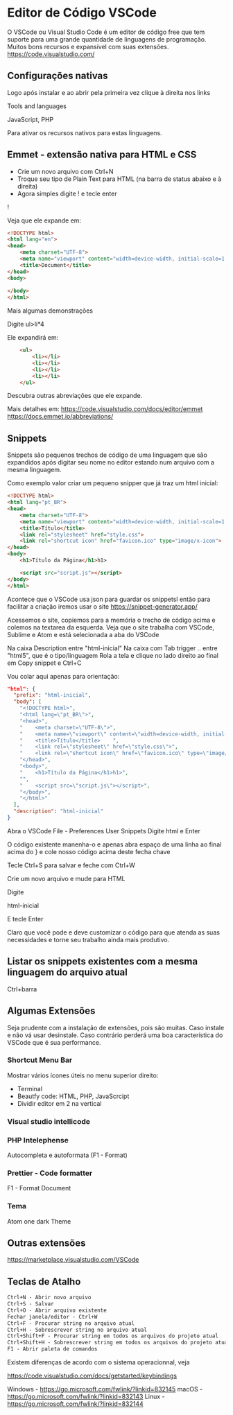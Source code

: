 # Editor de Código VSCode

O VSCode ou Visual Studio Code é um editor de código free que tem suporte para uma grande quantidade de linguagens de programação. Muitos bons recursos e expansível com suas extensões.
https://code.visualstudio.com/

## Configurações nativas

Logo após instalar e ao abrir pela primeira vez clique à direita nos links

Tools and languages

JavaScript, PHP

Para ativar os recursos nativos para estas linguagens.

## Emmet - extensão nativa para HTML e CSS

- Crie um novo arquivo com Ctrl+N
- Troque seu tipo de Plain Text para HTML (na barra de status abaixo e à direita)
- Agora simples digite ! e tecle enter

!

Veja que ele expande em:
```html
<!DOCTYPE html>
<html lang="en">
<head>
    <meta charset="UTF-8">
    <meta name="viewport" content="width=device-width, initial-scale=1.0">
    <title>Document</title>
</head>
<body>
    
</body>
</html>
```

Mais algumas demonstrações

Digite
ul>li*4

Ele expandirá em:
```html
    <ul>
        <li></li>
        <li></li>
        <li></li>
        <li></li>
    </ul>
```
Descubra outras abreviações que ele expande.

Mais detalhes em:
https://code.visualstudio.com/docs/editor/emmet
https://docs.emmet.io/abbreviations/

## Snippets

Snippets são pequenos trechos de código de uma linguagem que são expandidos após digitar seu nome no editor estando num arquivo com a mesma linguagem.

Como exemplo valor criar um pequeno snipper que já traz um html inicial:
```html
<!DOCTYPE html>
<html lang="pt_BR">
<head>
    <meta charset="UTF-8">
    <meta name="viewport" content="width=device-width, initial-scale=1.0">
    <title>Título</title>
    <link rel="stylesheet" href="style.css">
    <link rel="shortcut icon" href="favicon.ico" type="image/x-icon">
</head>
<body>
    <h1>Título da Página</h1>h1>

    <script src="script.js"></script>
</body>
</html>
```
Acontece que o VSCode usa json para guardar os snippetsl então para facilitar a criação iremos usar o site
https://snippet-generator.app/

Acessemos o site, copiemos para a memória o trecho de código acima e colemos na textarea da esquerda. Veja que o site trabalha com VSCode, Sublime e Atom e está selecionada a aba do VSCode

Na caixa Description entre "html-inicial"
Na caixa com Tab trigger .. entre "html5", que é o tipo/linguagem
Rola a tela e clique no lado direito ao final em Copy snippet e Ctrl+C

Vou colar aqui apenas para orientação:
```json
"html": {
  "prefix": "html-inicial",
  "body": [
    "<!DOCTYPE html>",
    "<html lang=\"pt_BR\">",
    "<head>",
    "    <meta charset=\"UTF-8\">",
    "    <meta name=\"viewport\" content=\"width=device-width, initial-scale=1.0\">",
    "    <title>Título</title>    ",
    "    <link rel=\"stylesheet\" href=\"style.css\">",
    "    <link rel=\"shortcut icon\" href=\"favicon.ico\" type=\"image/x-icon\">",
    "</head>",
    "<body>",
    "    <h1>Título da Página</h1>h1>",
    "",
    "    <script src=\"script.js\"></script>",
    "</body>",
    "</html>"
  ],
  "description": "html-inicial"
}
```
Abra o VSCode
File - Preferences
User Snippets
Digite html e Enter

O código existente manenha-o e apenas abra espaço de uma linha ao final acima do } e cole nosso código acima deste fecha chave

Tecle Ctrl+S para salvar e feche com Ctrl+W

Crie um novo arquivo e mude para HTML

Digite

html-inicial

E tecle Enter

Claro que você pode e deve customizar o código para que atenda as suas necessidades e torne seu trabalho ainda mais produtivo.

## Listar os snippets existentes com a mesma linguagem do arquivo atual

Ctrl+barra


## Algumas Extensões
Seja prudente com a instalação de extensões, pois são muitas. Caso instale e não vá usar desinstale.
Caso contrário perderá uma boa característica do VSCode que é sua performance.

### Shortcut Menu Bar
Mostrar vários ícones úteis no menu superior direito:
- Terminal 
- Beautfy code: HTML, PHP, JavaScrcipt
- Dividir editor em 2 na vertical

### Visual studio intellicode

### PHP Intelephense
Autocompleta e autoformata (F1 - Format)

### Prettier - Code formatter
F1 - Format Document

### Tema
Atom one dark Theme

## Outras extensões
https://marketplace.visualstudio.com/VSCode

## Teclas de Atalho
```html
Ctrl+N - Abrir novo arquivo
Ctrl+S - Salvar
Ctrl+O - Abrir arquivo existente
Fechar janela/editor - Ctrl+W
Ctrl+F - Procurar string no arquivo atual
Ctrl+H - Sobrescrever string no arquivo atual
Ctrl+Shift+F - Procurar string em todos os arquivos do projeto atual
Ctrl+Shift+H - Sobrescrever string em todos os arquivos do projeto atual
F1 - Abrir paleta de comandos
```
Existem diferenças de acordo com o sistema operacionnal, veja

https://code.visualstudio.com/docs/getstarted/keybindings

Windows - https://go.microsoft.com/fwlink/?linkid=832145
macOS - https://go.microsoft.com/fwlink/?linkid=832143
Linux - https://go.microsoft.com/fwlink/?linkid=832144


